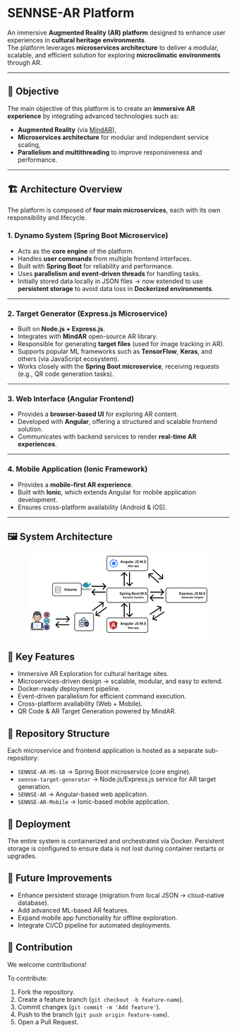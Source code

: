 # SENNSE-AR Platform

An immersive **Augmented Reality (AR) platform** designed to enhance user experiences in **cultural heritage environments**.  
The platform leverages **microservices architecture** to deliver a modular, scalable, and efficient solution for exploring **microclimatic environments** through AR.

---

## 🚀 Objective

The main objective of this platform is to create an **immersive AR experience** by integrating advanced technologies such as:

- **Augmented Reality** (via [MindAR](https://hiukim.github.io/mind-ar-js-doc/)),
- **Microservices architecture** for modular and independent service scaling,
- **Parallelism and multithreading** to improve responsiveness and performance.

---

## 🏗️ Architecture Overview

The platform is composed of **four main microservices**, each with its own responsibility and lifecycle.  

### 1. **Dynamo System (Spring Boot Microservice)**
- Acts as the **core engine** of the platform.  
- Handles **user commands** from multiple frontend interfaces.  
- Built with **Spring Boot** for reliability and performance.  
- Uses **parallelism and event-driven threads** for handling tasks.  
- Initially stored data locally in JSON files → now extended to use **persistent storage** to avoid data loss in **Dockerized environments**.

---

### 2. **Target Generator (Express.js Microservice)**
- Built on **Node.js + Express.js**.  
- Integrates with **MindAR** open-source AR library.  
- Responsible for generating **target files** (used for image tracking in AR).  
- Supports popular ML frameworks such as **TensorFlow**, **Keras**, and others (via JavaScript ecosystem).  
- Works closely with the **Spring Boot microservice**, receiving requests (e.g., QR code generation tasks).  

---

### 3. **Web Interface (Angular Frontend)**
- Provides a **browser-based UI** for exploring AR content.  
- Developed with **Angular**, offering a structured and scalable frontend solution.  
- Communicates with backend services to render **real-time AR experiences**.  

---

### 4. **Mobile Application (Ionic Framework)**
- Provides a **mobile-first AR experience**.  
- Built with **Ionic**, which extends Angular for mobile application development.  
- Ensures cross-platform availability (Android & iOS).  

---

## 🖼️ System Architecture

<p align="center">
  <img src="./Docs/SENNSE-AR_Architecture.png" alt="SENNSE-AR Architecture"/>
</p>

## 🔑 Key Features
- Immersive AR Exploration for cultural heritage sites.
- Microservices-driven design → scalable, modular, and easy to extend.
- Docker-ready deployment pipeline.
- Event-driven parallelism for efficient command execution.
- Cross-platform availability (Web + Mobile).
- QR Code & AR Target Generation powered by MindAR.

## 📂 Repository Structure

Each microservice and frontend application is hosted as a separate sub-repository:
- `SENNSE-AR-MS-SB` → Spring Boot microservice (core engine).
- `sennse-target-generator` → Node.js/Express.js service for AR target generation.
- `SENNSE-AR` → Angular-based web application.
- `SENNSE-AR-Mobile` → Ionic-based mobile application.

## 🐳 Deployment
The entire system is containerized and orchestrated via Docker.
Persistent storage is configured to ensure data is not lost during container restarts or upgrades.

## 📖 Future Improvements
- Enhance persistent storage (migration from local JSON → cloud-native database).
- Add advanced ML-based AR features.
- Expand mobile app functionality for offline exploration.
- Integrate CI/CD pipeline for automated deployments.

## 🤝 Contribution
We welcome contributions!

To contribute:
1. Fork the repository.
2. Create a feature branch (`git checkout -b feature-name`).
3. Commit changes (`git commit -m 'Add feature'`).
4. Push to the branch (`git push origin feature-name`).
5. Open a Pull Request.